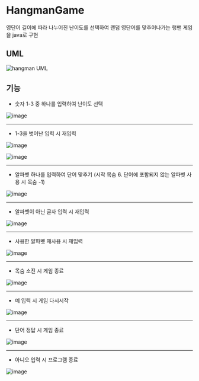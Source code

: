 # HangmanGame
영단어 길이에 따라 나누어진 난이도를 선택하여 랜덤 영단어를 맞추어나가는 행맨 게임을 java로 구현

## UML
![hangman UML](https://github.com/user-attachments/assets/15c0e528-6177-4334-856d-571fdd9b12cd)

## 기능

+ 숫자 1-3 중 하나를 입력하여 난이도 선택
  
![image](https://github.com/user-attachments/assets/f49c8070-adf3-45ec-ba3d-e661a518384e)

---
+ 1-3을 벗어난 입력 시 재입력
  
![image](https://github.com/user-attachments/assets/c2fba7d7-8acb-47c3-b794-61a1c3ddde31)

![image](https://github.com/user-attachments/assets/86a2ade6-340f-479d-bac4-505872c826a0)

---
+ 알파벳 하나를 입력하여 단어 맞추기 (시작 목숨 6. 단어에 포함되지 않는 알파벳 사용 시 목숨 -1)
  
![image](https://github.com/user-attachments/assets/152adbff-83da-4616-b334-4af0efceed77)

---
+ 알파벳이 아닌 글자 입력 시 재입력
  
![image](https://github.com/user-attachments/assets/bc562425-a272-4d6a-a79b-5b38d4f85ae5)

---
+ 사용한 알파벳 재사용 시 재입력

![image](https://github.com/user-attachments/assets/708e6be3-adde-4940-82cb-45184ddb8a54)

---
+ 목숨 소진 시 게임 종료

![image](https://github.com/user-attachments/assets/2b7c8d7f-c40d-4843-b807-0a59ea7bd771)

---
+ 예 입력 시 게임 다시시작
  
![image](https://github.com/user-attachments/assets/e13ae1f7-65c8-41b7-b434-35c7ae75ca59)

---
+ 단어 정답 시 게임 종료

![image](https://github.com/user-attachments/assets/e5e7fb90-fc98-4cfa-8818-c21a12ff820b)

---
+ 아니오 입력 시 프로그램 종료

![image](https://github.com/user-attachments/assets/374295bd-f99e-4312-beca-a36fb505efbe)

